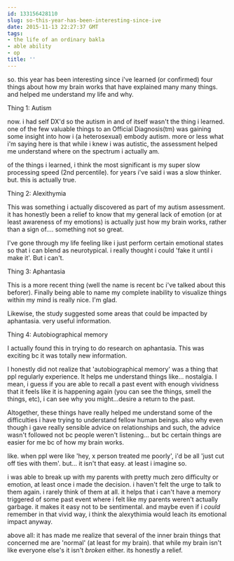 ```yaml
---
id: 133156428110
slug: so-this-year-has-been-interesting-since-ive
date: 2015-11-13 22:27:37 GMT
tags:
- the life of an ordinary bakla
- able ability
- op
title: ''
---
```

so. this year has been interesting since i've learned (or confirmed) four things about how my brain works that have explained many many things. and helped me understand my life and why.

Thing 1: Autism

now. i had self DX'd so the autism in and of itself wasn't the thing i learned. one of the few valuable things to an Official Diagnosis(tm) was gaining some insight into how i (a heterosexual) embody autism. more or less what i'm saying here is that while i knew i was autistic, the assessment helped me understand where on the spectrum i actually am.

of the things i learned, i think the most significant is my super slow processing speed (2nd percentile). for years i've said i was a slow thinker. but. this is actually true.

Thing 2: Alexithymia

This was something i actually discovered as part of my autism assessment. it has honestly been a relief to know that my general lack of emotion (or at least awareness of my emotions) is actually just how my brain works, rather than a sign of.... something not so great.

I've gone through my life feeling like i just perform certain emotional states so that i can blend as neurotypical. i really thought i could 'fake it until i make it'. But i can't. 

Thing 3: Aphantasia

This is a more recent thing (well the name is recent bc i've talked about this beforer). Finally being able to name my complete inability to visualize things within my mind is really nice. I'm glad.

Likewise, the study suggested some areas that could be impacted by aphantasia. very useful information.

Thing 4: Autobiographical memory

I actually found this in trying to do research on aphantasia. This was exciting bc it was totally new information.

I honestly did not realize that 'autobiographical memory' was a thing that ppl regularly experience. It helps me understand things like... nostalgia. I mean, i guess if you are able to recall a past event with enough vividness that it feels like it is happening again (you can see the things, smell the things, etc), i can see why you might...desire a return to the past.

Altogether, these things have really helped me understand some of the difficulties i have trying to understand fellow human beings. also why even though i gave really sensible advice on relationships and such, the advice wasn't followed not bc people weren't listening... but bc certain things are easier for me bc of how my brain works.

like. when ppl were like 'hey, x person treated me poorly', i'd be all 'just cut off ties with them'. but... it isn't that easy. at least i imagine so.

i was able to break up with my parents with pretty much zero difficulty or emotion, at least once i made the decision. i haven't felt the urge to talk to them again. i rarely think of them at all. it helps that i can't have a memory triggered of some past event where i felt like my parents weren't actually garbage. it makes it easy not to be sentimental. and maybe even if i *could* remember in that vivid way, i think the alexythimia would leach its emotional impact anyway.

above all: it has made me realize that several of the inner brain things that concerned me are 'normal' (at least for my brain). that while my brain isn't like everyone else's it isn't *broken* either. its honestly a relief.